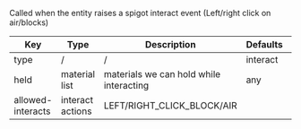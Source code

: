 Called when the entity raises a spigot interact event (Left/right click on air/blocks)

| Key | Type | Description | Defaults | Required | Variable |
|-|-|-|-|-|-|
| type | / | / | interact | / | / |
| held | material list | materials we can hold while interacting | any | no | no |
| allowed-interacts | interact actions | LEFT/RIGHT\_CLICK\_BLOCK/AIR | | yes | no |